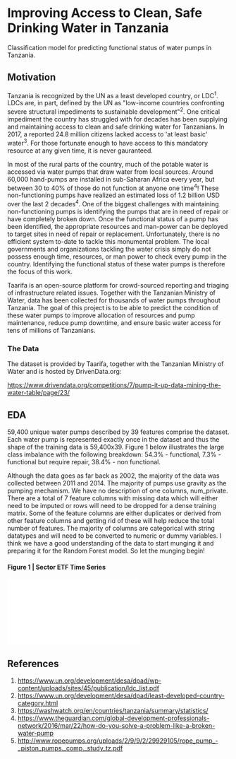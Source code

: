 # Improving Access to Clean, Safe Drinking Water in Tanzania
Classification model for predicting functional status of water pumps in Tanzania.

## Motivation
Tanzania is recognized by the UN as a least developed country, or LDC<sup>1</sup>. LDCs are, in part, defined by the UN as "low-income countries confronting severe structural impediments to sustainable development"<sup>2</sup>. One critical impediment the country has struggled with for decades has been supplying and maintaining access to clean and safe drinking water for Tanzanians. In 2017, a reported 24.8 million citizens lacked access to 'at least basic' water<sup>3</sup>. For those fortunate enough to have access to this mandatory resource at any given time, it is never gauranteed.

In most of the rural parts of the country, much of the potable water is accessed via water pumps that draw water from local sources. Around 60,000 hand-pumps are installed in sub-Saharan Africa every year, but between 30 to 40% of those do not function at anyone one time<sup>4</sup>! These non-functioning pumps have realized an estimated loss of 1.2 billion USD over the last 2 decades<sup>4</sup>. One of the biggest challenges with maintaining non-functioning pumps is identifying the pumps that are in need of repair or have completely broken down. Once the functional status of a pump has been identified, the appropriate resources and man-power can be deployed to target sites in need of repair or replacement. Unfortunately, there is no efficient system to-date to tackle this monumental problem. The local governments and organizations tackling the water crisis simply do not possess enough time, resources, or man power to check every pump in the country. Identifying the functional status of these water pumps is therefore the focus of this work.

Taarifa is an open-source platform for crowd-sourced reporting and triaging of infrastructure related issues. Together with the Tanzanian Ministry of Water, data has been collected for thousands of water pumps throughout Tanzania. The goal of this project is to be able to predict the condition of these water pumps to improve allocation of resources and pump maintenance, reduce pump downtime, and ensure basic water access for tens of millions of Tanzanians.

### The Data
The dataset is provided by Taarifa, together with the Tanzanian Ministry of Water and is hosted by DrivenData.org:

https://www.drivendata.org/competitions/7/pump-it-up-data-mining-the-water-table/page/23/

## EDA
59,400 unique water pumps described by 39 features comprise the dataset. Each water pump is represented exactly once in the dataset and thus the shape of the training data is 59,400x39. Figure 1 below illustrates the large class imbalance with the following breakdown: 54.3% - functional, 7.3% - functional but require repair, 38.4% - non functional.

Although the data goes as far back as 2002, the majority of the data was collected between 2011 and 2014. The majority of pumps use gravity as the pumping mechanism. We have no description of one columns, num_private. There are a total of 7 feature columns with missing data which will either need to be imputed or rows will need to be dropped for a dense training matrix. Some of the feature columns are either duplicates or derived from other feature columns and getting rid of these will help reduce the total number of features. The majority of columns are categorical with string datatypes and will need to be converted to numeric or dummy variables. I think we have a good understanding of the data to start munging it and preparing it for the Random Forest model. So let the munging begin!

#### Figure 1 | Sector ETF Time Series
![pump-conditions](results/pump-conditions.html)

## References

1. https://www.un.org/development/desa/dpad/wp-content/uploads/sites/45/publication/ldc_list.pdf
2. https://www.un.org/development/desa/dpad/least-developed-country-category.html
3. https://washwatch.org/en/countries/tanzania/summary/statistics/
4. https://www.theguardian.com/global-development-professionals-network/2016/mar/22/how-do-you-solve-a-problem-like-a-broken-water-pump
5. http://www.ropepumps.org/uploads/2/9/9/2/29929105/rope_pump_-_piston_pumps._comp._study_tz.pdf